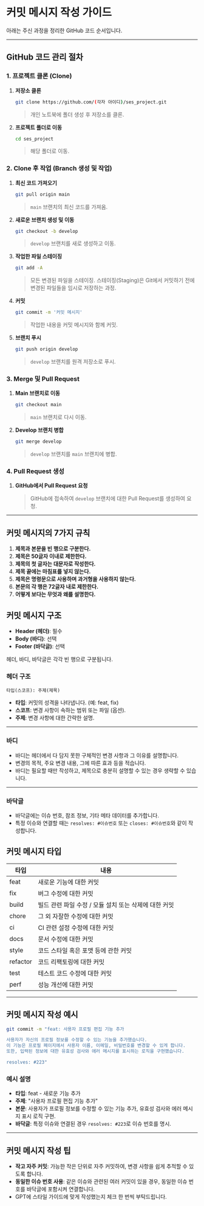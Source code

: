 # 커밋 메시지 작성 가이드

아래는 주신 과정을 정리한 GitHub 코드 순서입니다.

---

## GitHub 코드 관리 절차

### 1. 프로젝트 클론 (Clone)

1. **저장소 클론**

   ```bash
   git clone https://github.com/(각자 아이디)/ses_project.git
   ```

   > 개인 노트북에 폴더 생성 후 저장소를 클론.

2. **프로젝트 폴더로 이동**
   ```bash
   cd ses_project
   ```
   > 해당 폴더로 이동.

### 2. Clone 후 작업 (Branch 생성 및 작업)

1. **최신 코드 가져오기**

   ```bash
   git pull origin main
   ```

   > `main` 브랜치의 최신 코드를 가져옴.

2. **새로운 브랜치 생성 및 이동**

   ```bash
   git checkout -b develop
   ```

   > `develop` 브랜치를 새로 생성하고 이동.

3. **작업한 파일 스테이징**

   ```bash
   git add -A
   ```

   > 모든 변경된 파일을 스테이징.
   > 스테이징(Staging)은 Git에서 커밋하기 전에 변경된 파일들을 임시로 저장하는 과정.

4. **커밋**

   ```bash
   git commit -m '커밋 메시지'
   ```

   > 작업한 내용을 커밋 메시지와 함께 커밋.

5. **브랜치 푸시**
   ```bash
   git push origin develop
   ```
   > `develop` 브랜치를 원격 저장소로 푸시.

### 3. Merge 및 Pull Request

1. **Main 브랜치로 이동**

   ```bash
   git checkout main
   ```

   > `main` 브랜치로 다시 이동.

2. **Develop 브랜치 병합**
   ```bash
   git merge develop
   ```
   > `develop` 브랜치를 `main` 브랜치에 병합.

### 4. Pull Request 생성

1. **GitHub에서 Pull Request 요청**
   > GitHub에 접속하여 `develop` 브랜치에 대한 Pull Request를 생성하여 요청.

---

## 커밋 메시지의 7가지 규칙

1. **제목과 본문을 빈 행으로 구분한다.**
2. **제목은 50글자 이내로 제한한다.**
3. **제목의 첫 글자는 대문자로 작성한다.**
4. **제목 끝에는 마침표를 넣지 않는다.**
5. **제목은 명령문으로 사용하며 과거형을 사용하지 않는다.**
6. **본문의 각 행은 72글자 내로 제한한다.**
7. **어떻게 보다는 무엇과 왜를 설명한다.**

## 커밋 메시지 구조

- **Header (헤더)**: 필수
- **Body (바디)**: 선택
- **Footer (바닥글)**: 선택

헤더, 바디, 바닥글은 각각 빈 행으로 구분됩니다.

### 헤더 구조

```plaintext
타입(스코프): 주제(제목)
```

- **타입**: 커밋의 성격을 나타냅니다. (예: feat, fix)
- **스코프**: 변경 사항이 속하는 범위 또는 파일 (옵션).
- **주제**: 변경 사항에 대한 간략한 설명.

---

### 바디

- 바디는 헤더에서 다 담지 못한 구체적인 변경 사항과 그 이유를 설명합니다.
- 변경의 목적, 주요 변경 내용, 그에 따른 효과 등을 적습니다.
- 바디는 필요할 때만 작성하고, 제목으로 충분히 설명할 수 있는 경우 생략할 수 있습니다.

---

### 바닥글

- 바닥글에는 이슈 번호, 참조 정보, 기타 메타 데이터를 추가합니다.
- 특정 이슈와 연결할 때는 `resolves: #이슈번호` 또는 `closes: #이슈번호`와 같이 작성합니다.

## 커밋 메시지 타입

| 타입     | 내용                                                  |
| -------- | ----------------------------------------------------- |
| feat     | 새로운 기능에 대한 커밋                               |
| fix      | 버그 수정에 대한 커밋                                 |
| build    | 빌드 관련 파일 수정 / 모듈 설치 또는 삭제에 대한 커밋 |
| chore    | 그 외 자잘한 수정에 대한 커밋                         |
| ci       | CI 관련 설정 수정에 대한 커밋                         |
| docs     | 문서 수정에 대한 커밋                                 |
| style    | 코드 스타일 혹은 포맷 등에 관한 커밋                  |
| refactor | 코드 리팩토링에 대한 커밋                             |
| test     | 테스트 코드 수정에 대한 커밋                          |
| perf     | 성능 개선에 대한 커밋                                 |

---

## 커밋 메시지 작성 예시

```bash
git commit -m "feat: 사용자 프로필 편집 기능 추가

사용자가 자신의 프로필 정보를 수정할 수 있는 기능을 추가했습니다.
이 기능은 프로필 페이지에서 사용자 이름, 이메일, 비밀번호를 변경할 수 있게 합니다.
또한, 입력된 정보에 대한 유효성 검사와 에러 메시지를 표시하는 로직을 구현했습니다.

resolves: #223"
```

### 예시 설명

- **타입**: feat - 새로운 기능 추가
- **주제**: "사용자 프로필 편집 기능 추가"
- **본문**: 사용자가 프로필 정보를 수정할 수 있는 기능 추가, 유효성 검사와 에러 메시지 표시 로직 구현.
- **바닥글**: 특정 이슈와 연결된 경우 `resolves: #223`로 이슈 번호를 명시.

---

## 커밋 메시지 작성 팁

- **작고 자주 커밋**: 가능한 작은 단위로 자주 커밋하여, 변경 사항을 쉽게 추적할 수 있도록 합니다.
- **동일한 이슈 번호 사용**: 같은 이슈와 관련된 여러 커밋이 있을 경우, 동일한 이슈 번호를 바닥글에 포함시켜 연결합니다.
- GPT에 스타일 가이드에 맞게 작성했는지 체크 한 번씩 부탁드립니다.
